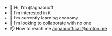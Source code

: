 - 👋 Hi, I’m @agnaouoff
- 👀 I’m interested in it
- 🌱 I’m currently learning economy
- 💞️ I’m looking to collaborate with no one
- 📫 How to reach me agnaouofficail@proton.me

<!---
agnaouoff/agnaouoff is a ✨ special ✨ repository because its `README.md` (this file) appears on your GitHub profile.
You can click the Preview link to take a look at your changes.
--->
